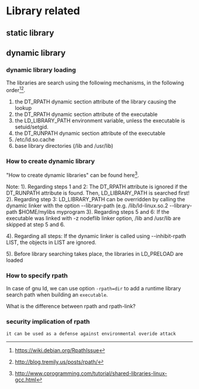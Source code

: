 # Library related

## static library

## dynamic library

### dynamic library loading
  The libraries are search using the following mechanisms, in the
  following order[^1][^2].

1. the DT_RPATH dynamic section attribute of the library causing the lookup 
2. the DT_RPATH dynamic section attribute of the executable 
3. the LD_LIBRARY_PATH environment variable, unless the executable is setuid/setgid.
4. the DT_RUNPATH dynamic section attribute of the executable
5. /etc/ld.so.cache
6. base library directories (/lib and /usr/lib)

### How to create dynamic library
  "How to create dynamic libraries" can be found here[^3].

Note:
1). Regarding steps 1 and 2: The DT_RPATH attribute is ignored if the
    DT_RUNPATH attribute is found. Then, LD_LIBRARY_PATH is searched first!
2). Regarding step 3: LD_LIBRARY_PATH can be overridden by calling the
    dynamic linker with the option --library-path (e.g. /lib/ld-linux.so.2
    --library-path $HOME/mylibs myprogram
3). Regarding steps 5 and 6: If the executable was linked with -z nodeflib linker
    option, /lib and /usr/lib are skipped at step 5 and 6. 

4). Regarding all steps: If the dynamic linker is called using --inhibit-rpath LIST,
    the objects in LIST are ignored.

5). Before library searching takes place, the libraries in LD_PRELOAD are loaded

[^1]: https://wiki.debian.org/RpathIssue
[^2]: http://blog.tremily.us/posts/rpath/
[^3]: http://www.cprogramming.com/tutorial/shared-libraries-linux-gcc.html

### How to specify rpath
In case of gnu ld, we can use option `-rpath=dir` to add a runtime library search path when building an `executable`.

What is the difference between rpath and rpath-link?

### security implication of rpath
    it can be used as a defense against environmental overide attack
